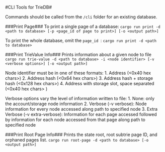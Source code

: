 #CLI Tools for TrieDB#

Commands should be called from the `/cli` folder for an existing database. 

###Print Page###
To print a single page of a database:
`cargo run print -d <path to database> [-p <page_id of page to print>] [-o <output path>]`

To print the whole database, omit the `page_id `:
`cargo run print -d <path to database>` 


###Print TrieValue Info###
Prints information about a given node to file
`cargo run trie-value -d <path to database> -i <node identifier> [-v <verbose options>] [-o <output path>]`

Node identifier must be in one of these formats:
    1. Address (<0x40 hex chars>)
    2. Address hash (<0x64 hex chars>)
    3. Address hash + storage hash (<0x128 hex chars>)
    4. Address with storage slot, space separated (<0x40 hex chars> <slot>)

Verbose options vary the level of information written to file:
    1. None: only the account/storage node information
    2. Verbose (-v verbose): Node information for every node accessed along path to specified node
    3. Extra Verbose (-v extra-verbose): Information for each page accessed followed by information for each node accessed from that page along path to specified node


###Print Root Page Info###
Prints the state root, root subtrie page ID, and orphaned pages list.
`cargo run root-page -d <path to database> [-o <output path>]`



